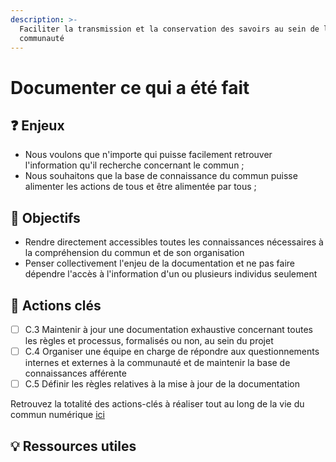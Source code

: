 ```yaml
---
description: >-
  Faciliter la transmission et la conservation des savoirs au sein de la
  communauté
---
```


# Documenter ce qui a été fait

## ❓ Enjeux

* Nous voulons que n'importe qui puisse facilement retrouver l'information qu'il recherche concernant le commun ;
* Nous souhaitons que la base de connaissance du commun puisse alimenter les actions de tous et être alimentée par tous ;

## 🎯 Objectifs

* Rendre directement accessibles toutes les connaissances nécessaires à la compréhension du commun et de son organisation
* Penser collectivement l'enjeu de la documentation et ne pas faire dépendre l'accès à l'information d'un ou plusieurs individus seulement 

## 📑 Actions clés

* [ ] C.3 Maintenir à jour une documentation exhaustive concernant toutes les règles et processus, formalisés ou non, au sein du projet 
* [ ] C.4 Organiser une équipe en charge de répondre aux questionnements internes et externes à la communauté et de maintenir la base de connaissances afférente 
* [ ] C.5 Définir les règles relatives à la mise à jour de la documentation

Retrouvez la totalité des actions-clés à réaliser tout au long de la vie du commun numérique [ici](../../ressources-1/ressources/recapitulatif-des-actions-cles.md)

## 💡 Ressources utiles

